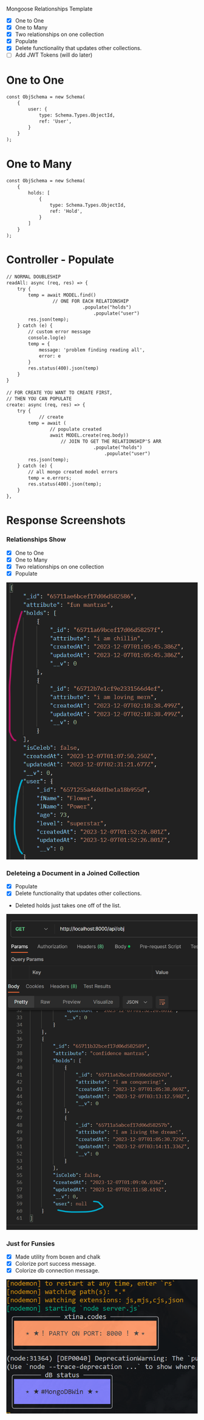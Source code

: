 Mongoose Relationships Template

 - [x] One to One
 - [x] One to Many
 - [x] Two relationships on one collection
 - [x] Populate
 - [x] Delete functionality that updates other collections.
 - [ ] Add JWT Tokens (will do later)

# One to One
```
const ObjSchema = new Schema(
    {
        user: {
            type: Schema.Types.ObjectId,
            ref: 'User',
        }
    }
);

```

# One to Many
```
const ObjSchema = new Schema(
    {
        holds: [
            {
                type: Schema.Types.ObjectId,
                ref: 'Hold',
            }
        ]
    }
);

```

# Controller - Populate

```
// NORMAL DOUBLESHIP
readAll: async (req, res) => {
    try {
        temp = await MODEL.find()
                 // ONE FOR EACH RELATIONSHIP
                            .populate("holds")
                                .populate("user")
        res.json(temp);
    } catch (e) {
        // custom error message
        console.log(e)
        temp = {
            message: 'problem finding reading all',
            error: e
        }
        res.status(400).json(temp)
    }
}

// FOR CREATE YOU WANT TO CREATE FIRST,
// THEN YOU CAN POPULATE
create: async (req, res) => {
    try {
            // create
        temp = await (
                // populate created
                await MODEL.create(req.body))
                    // JOIN TO GET THE RELATIONSHIP'S ARR
                                .populate("holds")
                                    .populate("user")
        res.json(temp);
    } catch (e) {
        // all mongo created model errors
        temp = e.errors;
        res.status(400).json(temp);
    }
},
```


# Response Screenshots

### Relationships Show
 - [x] One to One
 - [x] One to Many
 - [x] Two relationships on one collection
 - [x] Populate

![Showing Resoonse](/assets-readme/results.png)

### Deleteing a Document in a Joined Collection
 - [x] Populate
 - [x] Delete functionality that updates other collections.

- Deleted holds just takes one off of the list.

 ![Showing Deleted User](/assets-readme/show-delete.png)


 ### Just for Funsies
 - [x] Made utility from boxen and chalk
 - [x] Colorize port success message.
 - [x] Colorize db connection message.

  ![Console Log Fun](/assets-readme/fun.png)